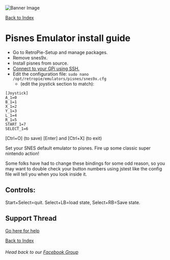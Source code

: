 ![Banner Image](https://sinisterspatula.github.io/RetroflagGpiGuides/images/GuidesBanner.png)

[Back to Index](https://sinisterspatula.github.io/RetroflagGpiGuides/)


# Pisnes Emulator install guide


* Go to RetroPie-Setup and manage packages.
* Remove snes9x.
* Install pisnes from source.
* [Connect to your GPi using SSH.](https://www.youtube.com/watch?v=aEJoQZBSlSs)
* Edit the configuration file: `sudo nano /opt/retropie/emulators/pisnes/snes9x.cfg`
  * (edit the joystick section to match):

```
[Joystick]
A_1=0
B_1=1
X_1=2
Y_1=3
L_1=4
R_1=5
START_1=7
SELECT_1=6
```
[Ctrl+O] (to save) [Enter] and [Ctrl+X] (to exit)

Set your SNES default emulator to pisnes. Fire up some classic super nintendo action!

Some folks have had to change these bindings for some odd reason, so you may want to double check your button numbers using jstest like the config file will tell you when you look inside it.

## Controls:
Start+Select=quit. Select+LB=load state, Select+RB=Save state.

## Support Thread
[Go here for help](https://www.facebook.com/groups/401660300458844/)

[Back to Index](https://sinisterspatula.github.io/RetroflagGpiGuides/)

###### Head back to our [Facebook Group](https://www.facebook.com/groups/401660300458844/)

